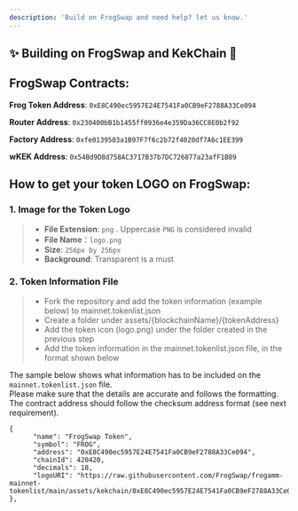 ```yaml
---
description: 'Build on FrogSwap and need help? let us know.'
---
```


## ✨ Building on FrogSwap and KekChain 🐸

## **FrogSwap Contracts:**

**Frog Token Address**: `0xE8C490ec5957E24E7541Fa0CB9eF2788A33Ce094`

**Router Address**: `0x230400bB1b1455ff0936e4e359Da36CC8E0b2f92`

**Factory Address**: `0xfe0139503a1B97F7f6c2b72f4020df7A6c1EE399`

**wKEK Address**: `0x54Bd9D8d758AC3717B37b7DC726877a23afF1B89`

## How to get your token LOGO on FrogSwap:

### 1. Image for the Token Logo <a id="1-image-for-the-token-logo"></a>

> * **File Extension**: `png` . Uppercase `PNG` is considered invalid
> * **File Name**：`logo.png`
> * **Size**: `256px by 256px`
> * **Background**: Transparent is a must

### 2. Token Information File <a id="2-token-information-file"></a>

> * Fork the repository and add the token information (example below) to mainnet.tokenlist.json
> * Create a folder under assets/{blockchainName}/{tokenAddress}
> * Add the token icon (logo.png) under the folder created in the previous step
> * Add the token information in the mainnet.tokenlist.json file, in the format shown below

The sample below shows what information has to be included on the `mainnet.tokenlist.json` file.  
Please make sure that the details are accurate and follows the formatting.  
The contract address should follow the checksum address format \(see next requirement\).

```
{
      "name": "FrogSwap Token",
      "symbol": "FROG",
      "address": "0xE8C490ec5957E24E7541Fa0CB9eF2788A33Ce094",
      "chainId": 420420,
      "decimals": 18,
      "logoURI": "https://raw.githubusercontent.com/FrogSwap/frogamm-mainnet-tokenlist/main/assets/kekchain/0xE8C490ec5957E24E7541Fa0CB9eF2788A33Ce094/logo.png"
},

```

